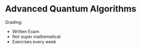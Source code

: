 # Advanced Quantum Algorithms

Grading: 
- Written Exam
- Not super mathematical
- Exercises every week